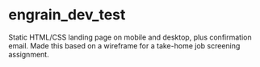# engrain_dev_test
Static HTML/CSS landing page on mobile and desktop, plus confirmation email. Made this based on a wireframe for a take-home job screening assignment.
